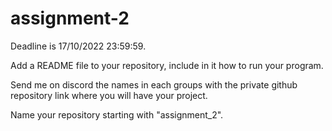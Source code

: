 # assignment-2
Deadline is 17/10/2022 23:59:59.

Add a README file to your repository, include in it how to run your program.

Send me on discord the names in each groups with the private github repository link where you will have your project.

Name your repository starting with "assignment_2".
